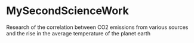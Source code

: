 # MySecondScienceWork
Research of the correlation between CO2 emissions from various sources and the rise in the average temperature of the planet earth
